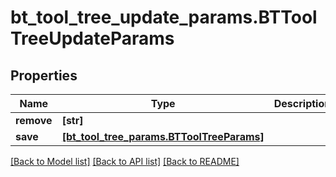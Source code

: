# bt_tool_tree_update_params.BTToolTreeUpdateParams

## Properties
Name | Type | Description | Notes
------------ | ------------- | ------------- | -------------
**remove** | **[str]** |  | [optional] 
**save** | [**[bt_tool_tree_params.BTToolTreeParams]**](BTToolTreeParams.md) |  | [optional] 

[[Back to Model list]](../README.md#documentation-for-models) [[Back to API list]](../README.md#documentation-for-api-endpoints) [[Back to README]](../README.md)


